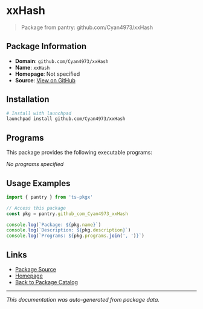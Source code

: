 # xxHash

> Package from pantry: github.com/Cyan4973/xxHash

## Package Information

- **Domain**: `github.com/Cyan4973/xxHash`
- **Name**: `xxHash`
- **Homepage**: Not specified
- **Source**: [View on GitHub](https://github.com/pkgxdev/pantry/tree/main/projects/github.com/Cyan4973/xxHash/package.yml)

## Installation

```bash
# Install with launchpad
launchpad install github.com/Cyan4973/xxHash
```

## Programs

This package provides the following executable programs:

*No programs specified*

## Usage Examples

```typescript
import { pantry } from 'ts-pkgx'

// Access this package
const pkg = pantry.github_com_Cyan4973_xxHash

console.log(`Package: ${pkg.name}`)
console.log(`Description: ${pkg.description}`)
console.log(`Programs: ${pkg.programs.join(', ')}`)
```

## Links

- [Package Source](https://github.com/pkgxdev/pantry/tree/main/projects/github.com/Cyan4973/xxHash/package.yml)
- [Homepage](#)
- [Back to Package Catalog](../package-catalog.md)

---

*This documentation was auto-generated from package data.*
